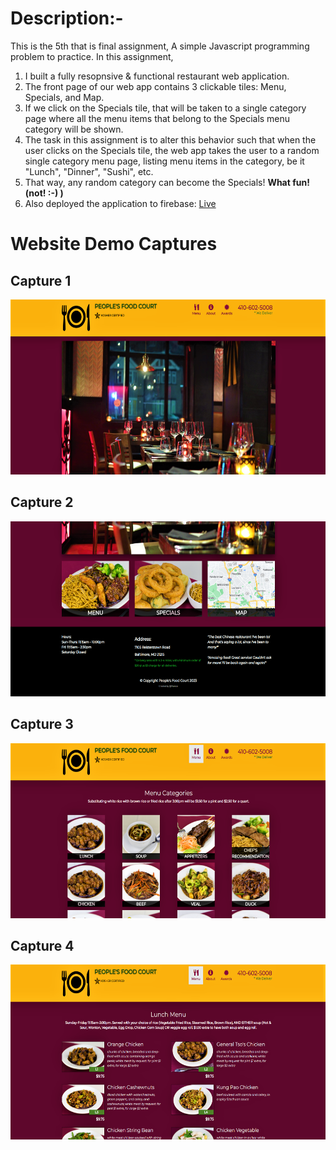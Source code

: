 # Description:-
  This is the 5th that is final assignment, 
  A simple Javascript programming problem to practice.
  In this assignment,
  1. I built a fully resopnsive & functional restaurant web application. 
  2. The front page of our web app contains 3 clickable tiles: Menu, Specials, and Map. 
  3. If we click on the Specials tile, that will be taken to a single category page where all the menu items that belong to the Specials menu category will be shown. 
  4. The task in this assignment is to alter this behavior such that when the user clicks on the Specials tile, the web app takes the user to a random single category menu page, listing menu items in the category, be it "Lunch", "Dinner", "Sushi", etc. 
  5. That way, any random category can become the Specials! 
  **What fun! (not! :-) )**
  6. Also deployed the application to firebase: [Live](https://peoples-food-court.web.app)
 
# Website Demo Captures

## Capture 1 ##
<img src="https://github.com/PranabKumarSahoo/module5-solution/blob/master/Website%20Demo%20Captures/capture1.png" width="550" height="280">

## Capture 2 ##
<img src="https://github.com/PranabKumarSahoo/module5-solution/blob/master/Website%20Demo%20Captures/capture2.png" width="550" height="280">

## Capture 3 ##
<img src="https://github.com/PranabKumarSahoo/module5-solution/blob/master/Website%20Demo%20Captures/capture3.png" width="550" height="280">

## Capture 4 ##
<img src="https://github.com/PranabKumarSahoo/module5-solution/blob/master/Website%20Demo%20Captures/capture4.png" width="550" height="280">
